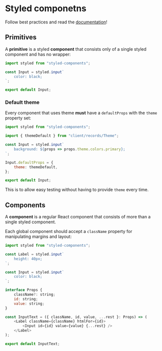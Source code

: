 # Styled componetns

Follow best practices and read the [documentation](https://www.styled-components.com/docs)!

## Primitives

A **primitive** is a styled **component** that consists only of a single styled component and has no wrapper:

```js
import styled from "styled-components";

const Input = styled.input`
    color: black;
`;

export default Input;
```

### Default theme

Every component that uses theme **must** have a `defaultProps` with the `theme` property set:

```js
import styled from "styled-components";

import { themeDefault } from "client/records/Theme";

const Input = styled.input`
    background: ${props => props.theme.colors.primary};
`;

Input.defaultProps = {
    theme: themeDefault,
};

export default Input;
```

This is to allow easy testing without having to provide `theme` every time.

## Components

A **component** is a regular React component that consists of more than a single styled component.

Each global component should accept a `className` property for manipulating margins and layout:

```js
import styled from "styled-components";

const Label = styled.input`
    height: 40px;
`;

const Input = styled.input`
    color: black;
`;

interface Props {
    className?: string;
    id: string;
    value: string;
}

const InputText = ({ className, id, value, ...rest }: Props) => (
    <Label className={className} htmlFor={id}>
        <Input id={id} value={value} {...rest} />
    </Label>
);

export default InputText;
```
